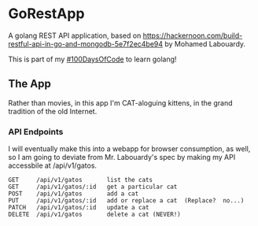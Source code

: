 GoRestApp
=========

A golang REST API application, based on https://hackernoon.com/build-restful-api-in-go-and-mongodb-5e7f2ec4be94 by Mohamed Labouardy.

This is part of my [#100DaysOfCode](https://github.com/clcollins/100-days-of-code) to learn golang!

The App
-------

Rather than movies, in this app I'm CAT-aloguing kittens, in the grand tradition of the old Internet.

### API Endpoints

I will eventually make this into a webapp for browser consumption, as well, so I am going to deviate from Mr. Labouardy's spec by making my API accessbile at /api/v1/gatos.

```
GET     /api/v1/gatos       list the cats
GET     /api/v1/gatos/:id   get a particular cat
POST    /api/v1/gatos       add a cat
PUT     /api/v1/gatos/:id   add or replace a cat  (Replace?  no...)
PATCH   /api/v1/gatos/:id   update a cat
DELETE  /api/v1/gatos       delete a cat (NEVER!)
```
